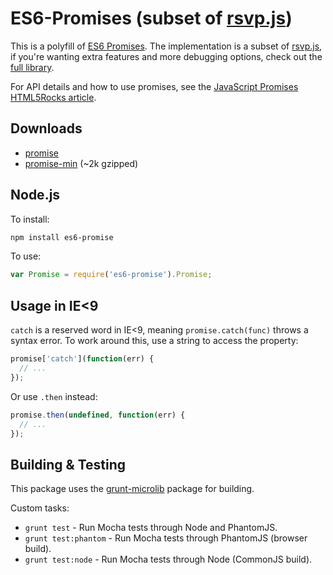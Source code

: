 # ES6-Promises (subset of [rsvp.js](https://github.com/tildeio/rsvp.js))

This is a polyfill of [ES6 Promises](https://github.com/domenic/promises-unwrapping). The implementation is a subset of [rsvp.js](https://github.com/tildeio/rsvp.js), if you're wanting extra features and more debugging options, check out the [full library](https://github.com/tildeio/rsvp.js).

For API details and how to use promises, see the <a href="http://www.html5rocks.com/en/tutorials/es6/promises/">JavaScript Promises HTML5Rocks article</a>.

## Downloads

* [promise](http://s3.amazonaws.com/es6-promises/promise-1.0.0.js)
* [promise-min](http://s3.amazonaws.com/es6-promises/promise-1.0.0.min.js) (~2k gzipped)

## Node.js

To install:

```sh
npm install es6-promise
```

To use:

```js
var Promise = require('es6-promise').Promise;
```

## Usage in IE<9

`catch` is a reserved word in IE<9, meaning `promise.catch(func)` throws a syntax error. To work around this, use a string to access the property:

```js
promise['catch'](function(err) {
  // ...
});
```

Or use `.then` instead:

```js
promise.then(undefined, function(err) {
  // ...
});
```

## Building & Testing

This package uses the [grunt-microlib](https://github.com/thomasboyt/grunt-microlib) package for building.

Custom tasks:

* `grunt test` - Run Mocha tests through Node and PhantomJS.
* `grunt test:phantom` - Run Mocha tests through PhantomJS (browser build).
* `grunt test:node` - Run Mocha tests through Node (CommonJS build).
